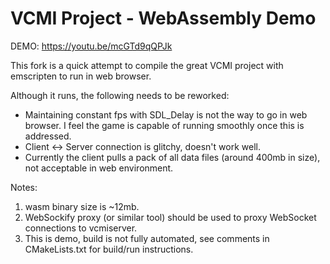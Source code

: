 # VCMI Project - WebAssembly Demo

DEMO: https://youtu.be/mcGTd9qQPJk


This fork is a quick attempt to compile the great VCMI project with emscripten to run in web browser.

Although it runs, the following needs to be reworked:

* Maintaining constant fps with SDL_Delay is not the way to go in web browser. I feel the game is capable of running smoothly once this is addressed.
* Client <-> Server connection is glitchy, doesn't work well.
* Currently the client pulls a pack of all data files (around 400mb in size), not acceptable in web environment.

Notes:
1. wasm binary size is ~12mb.
2. WebSockify proxy (or similar tool) should be used to proxy WebSocket connections to vcmiserver.
3. This is demo, build is not fully automated, see comments in CMakeLists.txt for build/run instructions.
